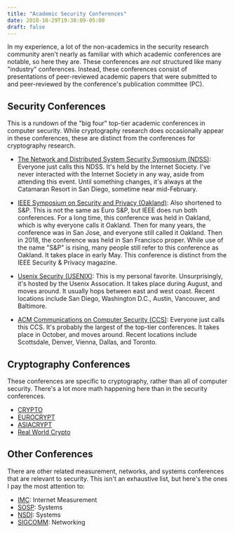 ```yaml
---
title: "Academic Security Conferences"
date: 2018-10-29T19:38:09-05:00
draft: false
---
```


In my experience, a lot of the non-academics in the security research
community aren't nearly as familiar with which academic conferences are
notable, so here they are. These conferences are _not_ structured like many
"industry" conferences. Instead, these conferences consist of presentations
of peer-reviewed academic papers that were submitted to and peer-reviewed by
the conference's publication committee (PC).
## Security Conferences

This is a rundown of the "big four" top-tier academic conferences in computer security. While cryptography research does occasionally appear in these conferences, these are distinct from the conferences for cryptography research. 

* [The Network and Distributed System Security Symposium (NDSS)](https://www.ndss-symposium.org/): Everyone just calls this NDSS. It's held by the Internet Society. I've never interacted with the Internet Society in any way, aside from attending this event. Until something changes, it's always at the Catamaran Resort in San Diego, sometime near mid-February.

* [IEEE Symposium on Security and Privacy (Oakland)](https://www.ieee-security.org/TC/SP2018/): Also shortened to S&P. This is not the same as Euro S&P, but IEEE does run both conferences. For a long time, this conference was held in Oakland, which is why everyone calls it Oakland. Then for many years, the conference was in San Jose, and everyone still called it Oakland. Then in 2018, the conference was held in San Francisco proper. While use of the name "S&P" is rising, many people still refer to this conference as Oakland. It takes place in early May. This conference is distinct from the IEEE Security & Privacy magazine.

* [Usenix Security (USENIX)](https://www.usenix.org/conference/usenixsecurity19): This is my personal favorite. Unsurprisingly, it's hosted by the Usenix Assocation. It takes place during August, and moves around. It usually hops between east and west coast. Recent locations include San Diego, Washington D.C., Austin, Vancouver, and Baltimore.

* [ACM Communications on Computer Security (CCS)]([www.sigsac.org/ccs.html](https://www.sigsac.org/ccs.html)
): Everyone just calls this CCS. It's probably the largest of the top-tier conferences. It takes place in October, and moves around. Recent locations include Scottsdale, Denver,  Vienna, Dallas, and Toronto.

## Cryptography Conferences

These conferences are specific to cryptography, rather than all of computer security. There's a lot more math happening here than in the security conferences.

* [CRYPTO](https://www.iacr.org/meetings/crypto/)
* [EUROCRYPT](https://www.iacr.org/meetings/eurocrypt/)
* [ASIACRYPT](https://www.iacr.org/meetings/asiacrypt/)
* [Real World Crypto](https://rwc.iacr.org/)

## Other Conferences

There are other related measurement, networks, and systems conferences that are relevant to security. This isn't an exhaustive list, but here's the ones I pay the most attention to:

* [IMC](https://conferences.sigcomm.org/imc): Internet Measurement
* [SOSP](http://www.sosp.org/): Systems
* [NSDI](https://www.usenix.org/conference/nsdi19): Systems
* [SIGCOMM](http://www.sigcomm.org/): Networking






